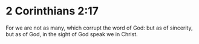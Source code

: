 # 2 Corinthians 2:17

For we are not as many, which corrupt the word of God: but as of sincerity, but as of God, in the sight of God speak we in Christ.